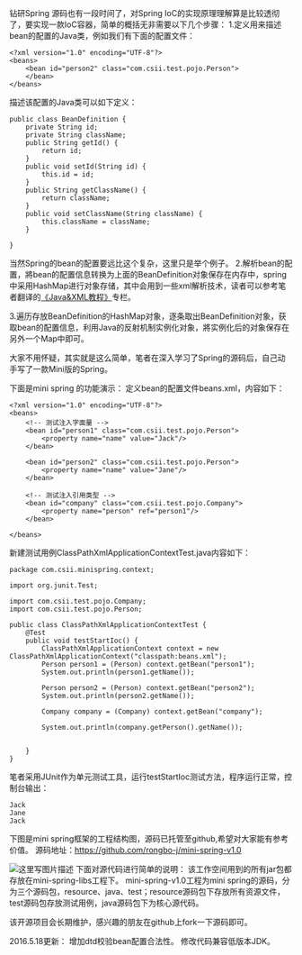钻研Spring 源码也有一段时间了，对Spring IoC的实现原理理解算是比较透彻了，要实现一款IoC容器，简单的概括无非需要以下几个步骤：
1.定义用来描述bean的配置的Java类，例如我们有下面的配置文件：

```
<?xml version="1.0" encoding="UTF-8"?>
<beans> 
	<bean id="person2" class="com.csii.test.pojo.Person">
	</bean> 
</beans>
```
描述该配置的Java类可以如下定义：

```
public class BeanDefinition {
	private String id;
	private String className;
	public String getId() {
		return id;
	}
	public void setId(String id) {
		this.id = id;
	}
	public String getClassName() {
		return className;
	}
	public void setClassName(String className) {
		this.className = className;
	}

}
```
当然Spring的bean的配置要远比这个复杂，这里只是举个例子。
2.解析bean的配置，將bean的配置信息转换为上面的BeanDefinition对象保存在内存中，spring中采用HashMap进行对象存储，其中会用到一些xml解析技术，读者可以参考笔者翻译的[《Java&XML教程》](http://blog.csdn.net/column/details/java-and-xml.html)专栏。

3.遍历存放BeanDefinition的HashMap对象，逐条取出BeanDefinition对象，获取bean的配置信息，利用Java的反射机制实例化对象，將实例化后的对象保存在另外一个Map中即可。

大家不用怀疑，其实就是这么简单，笔者在深入学习了Spring的源码后，自己动手写了一款Mini版的Spring。

下面是mini spring 的功能演示：
定义bean的配置文件beans.xml，内容如下：

```
<?xml version="1.0" encoding="UTF-8"?>
<beans>
	<!-- 测试注入字面量 -->
	<bean id="person1" class="com.csii.test.pojo.Person">
		<property name="name" value="Jack"/>
	</bean>
	
	<bean id="person2" class="com.csii.test.pojo.Person">
		<property name="name" value="Jane"/>
	</bean>
	
	<!-- 测试注入引用类型 -->
	<bean id="company" class="com.csii.test.pojo.Company">
		<property name="person" ref="person1"/>
	</bean>
	
</beans>

```
新建测试用例ClassPathXmlApplicationContextTest.java内容如下：

```
package com.csii.minispring.context;

import org.junit.Test;

import com.csii.test.pojo.Company;
import com.csii.test.pojo.Person;

public class ClassPathXmlApplicationContextTest {
	@Test
	public void testStartIoc() {
		ClassPathXmlApplicationContext context = new ClassPathXmlApplicationContext("classpath:beans.xml");
		Person person1 = (Person) context.getBean("person1");
		System.out.println(person1.getName());
		
		Person person2 = (Person) context.getBean("person2");
		System.out.println(person2.getName());
		
		Company company = (Company) context.getBean("company");
		
		System.out.println(company.getPerson().getName());
		
		
	}
}
```
笔者采用JUnit作为单元测试工具，运行testStartIoc测试方法，程序运行正常，控制台输出：

```
Jack
Jane
Jack
```
下图是mini spring框架的工程结构图，源码已托管至github,希望对大家能有参考价值。
源码地址：https://github.com/rongbo-j/mini-spring-v1.0

![这里写图片描述](http://img.blog.csdn.net/20160124215314165)
下面对源代码进行简单的说明：
该工作空间用到的所有jar包都存放在mini-spring-libs工程下。
mini-spring-v1.0工程为mini spring的源码，分为三个源码包，resource、java、test；resource源码包下存放所有资源文件，test源码包存放测试用例，java源码包下为核心源代码。

该开源项目会长期维护，感兴趣的朋友在github上fork一下源码即可。


2016.5.18更新：
增加dtd校验bean配置合法性。
修改代码兼容低版本JDK。